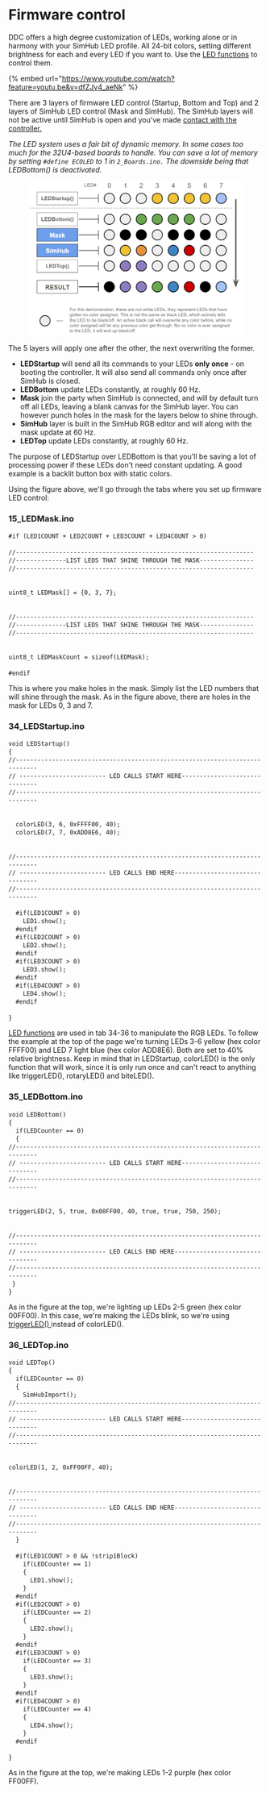 # Firmware control

DDC offers a high degree customization of LEDs, working alone or in harmony with your SimHub LED profile. All 24-bit colors, setting different brightness for each and every LED if you want to. Use the [LED functions](led-functions.md) to control them.&#x20;



{% embed url="https://www.youtube.com/watch?feature=youtu.be&v=dfZJv4_aeNk" %}

There are 3 layers of firmware LED control (Startup, Bottom and Top) and 2 layers of SimHub LED control (Mask and SimHub). The SimHub layers will not be active until SimHub is open and you've made [contact with the controller.](../../../../4.-advanced-features/simhub-control.md)

_The LED system uses a fair bit of dynamic memory. In some cases too much for the 32U4-based boards to handle. You can save a lot of memory by setting `#define ECOLED` to 1 in `2_Boards.ino.` The downside being that LEDBottom() is deactivated._&#x20;



<figure><img src="../../../../.gitbook/assets/image (4) (1).png" alt=""><figcaption></figcaption></figure>

The 5 layers will apply one after the other, the next overwriting the former.

* **LEDStartup** will send all its commands to your LEDs **only once** - on booting the controller. It will also send all commands only once after SimHub is closed.&#x20;
* **LEDBottom** update LEDs constantly, at roughly 60 Hz.
* **Mask** join the party when SimHub is connected, and will by default turn off all LEDs, leaving a blank canvas for the SimHub layer. You can however punch holes in the mask for the layers below to shine through.
* **SimHub** layer is built in the SimHub RGB editor and will along with the mask update at 60 Hz.&#x20;
* **LEDTop** update LEDs constantly, at roughly 60 Hz.

The purpose of LEDStartup over LEDBottom is that you'll be saving a lot of processing power if these LEDs don't need constant updating. A good example is a backlit button box with static colors.&#x20;

Using the figure above, we'll go through the tabs where you set up firmware LED control:

### 15\_LEDMask.ino

```
#if (LED1COUNT + LED2COUNT + LED3COUNT + LED4COUNT > 0)

//------------------------------------------------------------------
//--------------LIST LEDS THAT SHINE THROUGH THE MASK---------------
//------------------------------------------------------------------


uint8_t LEDMask[] = {0, 3, 7};


//------------------------------------------------------------------
//--------------LIST LEDS THAT SHINE THROUGH THE MASK---------------
//------------------------------------------------------------------


uint8_t LEDMaskCount = sizeof(LEDMask);

#endif
```

This is where you make holes in the mask. Simply list the LED numbers that will shine through the mask. As in the figure above, there are holes in the mask for LEDs 0, 3 and 7.&#x20;

### 34\_LEDStartup.ino

```
void LEDStartup()
{
//----------------------------------------------------------------------------
// ------------------------ LED CALLS START HERE------------------------------
//----------------------------------------------------------------------------


  colorLED(3, 6, 0xFFFF00, 40);
  colorLED(7, 7, 0xADD8E6, 40);
  

//----------------------------------------------------------------------------
// ------------------------ LED CALLS END HERE--------------------------------
//----------------------------------------------------------------------------

  #if(LED1COUNT > 0)
    LED1.show();
  #endif
  #if(LED2COUNT > 0)
    LED2.show();
  #endif
  #if(LED3COUNT > 0)
    LED3.show();
  #endif
  #if(LED4COUNT > 0)
    LED4.show();
  #endif

}
```

[LED functions](led-functions.md) are used in tab 34-36 to manipulate the RGB LEDs. To follow the example at the top of the page we're turning LEDs 3-6 yellow (hex color FFFF00) and LED 7 light blue (hex color ADD8E6). Both are set to 40% relative brightness. Keep in mind that in LEDStartup, colorLED() is the only function that will work, since it is only run once and can't react to anything like triggerLED(), rotaryLED() and biteLED().&#x20;

### 35\_LEDBottom.ino

```
void LEDBottom()
{
  if(LEDCounter == 0)
  {
//----------------------------------------------------------------------------
// ------------------------ LED CALLS START HERE------------------------------
//----------------------------------------------------------------------------


triggerLED(2, 5, true, 0x00FF00, 40, true, true, 750, 250);


//----------------------------------------------------------------------------
// ------------------------ LED CALLS END HERE--------------------------------
//----------------------------------------------------------------------------
 }
}
```

As in the figure at the top, we're lighting up LEDs 2-5 green (hex color 00FF00). In this case, we're making the LEDs blink, so we're using [triggerLED() ](led-functions.md#triggerled)instead of colorLED().&#x20;

### 36\_LEDTop.ino

```
void LEDTop()
{
  if(LEDCounter == 0)
  {
    SimHubImport(); 
//----------------------------------------------------------------------------
// ------------------------ LED CALLS START HERE------------------------------
//----------------------------------------------------------------------------


colorLED(1, 2, 0xFF00FF, 40);


//----------------------------------------------------------------------------
// ------------------------ LED CALLS END HERE--------------------------------
//----------------------------------------------------------------------------
  }

  #if(LED1COUNT > 0 && !strip1Block)
    if(LEDCounter == 1)
    {
      LED1.show();
    }
  #endif
  #if(LED2COUNT > 0)
    if(LEDCounter == 2)
    {
      LED2.show();
    }
  #endif
  #if(LED3COUNT > 0)
    if(LEDCounter == 3)
    {
      LED3.show();
    }
  #endif
  #if(LED4COUNT > 0)
    if(LEDCounter == 4)
    {
      LED4.show();
    }
  #endif

}
```

As in the figure at the top, we're making LEDs 1-2 purple (hex color FF00FF).&#x20;
